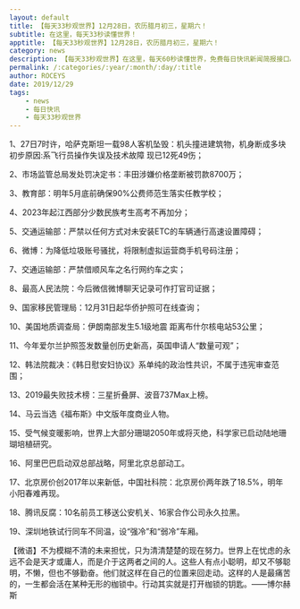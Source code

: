 ```yaml
---
layout: default
title: 【每天33秒观世界】12月28日，农历腊月初三，星期六！
subtitle: 在这里，每天33秒读懂世界！
apptitle: 【每天33秒观世界】12月28日，农历腊月初三，星期六！
category: news
description: 【每天33秒观世界】在这里，每天60秒读懂世界，免费每日快讯新闻简报接口API，2019年12月12345678910111213141516171819202122232425262728293031日。ROCEYS全栈CEO 2019年12月17日 11:00:18
permalink: /:categories/:year/:month/:day/:title
author: ROCEYS
date: 2019/12/29
tags:
    - news
    - 每日快讯
    - 每天33秒观世界
---
```


1、27日7时许，哈萨克斯坦一载98人客机坠毁：机头撞进建筑物，机身断成多块 初步原因:系飞行员操作失误及技术故障 现已12死49伤；

2、市场监管总局发处罚决定书：丰田涉嫌价格垄断被罚款8700万；

3、教育部：明年5月底前确保90%公费师范生落实任教学校；

4、2023年起江西部分少数民族考生高考不再加分；

5、交通运输部：严禁以任何方式对未安装ETC的车辆通行高速设置障碍；

6、微博：为降低垃圾账号骚扰，将限制虚拟运营商手机号码注册；

7、交通运输部：严禁借顺风车之名行网约车之实；

8、最高人民法院：今后微信微博聊天记录可作打官司证据；

9、国家移民管理局：12月31日起华侨护照可在线查询；

10、美国地质调查局：伊朗南部发生5.1级地震 距离布什尔核电站53公里；

11、今年爱尔兰护照签发数量创历史新高，英国申请人“数量可观”；

12、韩法院裁决：《韩日慰安妇协议》系单纯的政治性共识，不属于违宪审查范围；

13、2019最失败技术榜：三星折叠屏、波音737Max上榜。

14、马云当选《福布斯》中文版年度商业人物。

15、受气候变暖影响，世界上大部分珊瑚2050年或将灭绝，科学家已启动陆地珊瑚培植研究。

16、阿里巴巴启动双总部战略，阿里北京总部动工。

17、北京房价创2017年以来新低，中国社科院：北京房价两年跌了18.5%，明年小阳春难再现。

18、腾讯反腐：10名前员工移送公安机关、16家合作公司永久拉黑。

19、深圳地铁试行同车不同温，设“强冷”和“弱冷”车厢。

【微语】不为模糊不清的未来担忧，只为清清楚楚的现在努力。世界上在忧虑的永远不会是天才或庸人，而是介于这两者之间的人。这些人有点小聪明，却又不够聪明，不懒，但也不够勤奋。他们就这样在自己的位置来回走动。这样的人是最痛苦的，一生都会活在某种无形的枷锁中。行动其实就是打开枷锁的钥匙。——博尔赫斯
